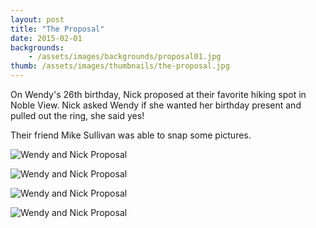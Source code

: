 ```yaml
---
layout: post
title: "The Proposal"
date: 2015-02-01
backgrounds:
    - /assets/images/backgrounds/proposal01.jpg
thumb: /assets/images/thumbnails/the-proposal.jpg
---
```


On Wendy's 26th birthday, Nick proposed at their favorite hiking spot in Noble View. Nick asked Wendy if she wanted her birthday present and pulled out the ring, she said yes! 

Their friend Mike Sullivan was able to snap some pictures. 

![Wendy and Nick Proposal](/assets/images/raunwendy/proposal01.jpg)

![Wendy and Nick Proposal](/assets/images/raunwendy/proposal02.jpg)

![Wendy and Nick Proposal](/assets/images/raunwendy/proposal03.jpg)

![Wendy and Nick Proposal](/assets/images/raunwendy/proposal04.jpg)